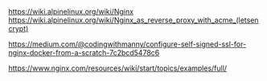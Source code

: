 https://wiki.alpinelinux.org/wiki/Nginx
https://wiki.alpinelinux.org/wiki/Nginx_as_reverse_proxy_with_acme_(letsencrypt)

https://medium.com/@codingwithmanny/configure-self-signed-ssl-for-nginx-docker-from-a-scratch-7c2bcd5478c6

https://www.nginx.com/resources/wiki/start/topics/examples/full/
